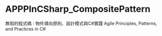 # APPPInCSharp_CompositePattern

無瑕的程式碼 : 物件導向原則、設計模式與C#實踐 Agile Principles, Patterns, and Practices in C#